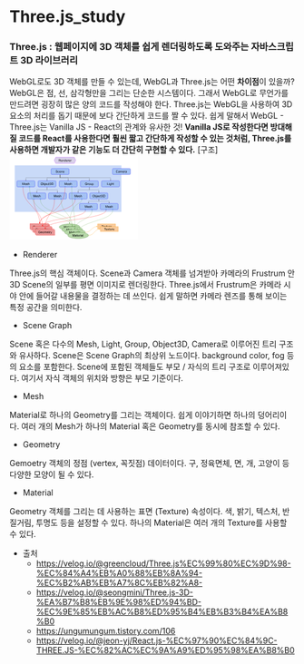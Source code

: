 # Three.js_study
### Three.js : 웹페이지에 3D 객체를 쉽게 렌더링하도록 도와주는 자바스크립트 3D 라이브러리

WebGL로도 3D 객체를 만들 수 있는데, WebGL과 Three.js는 어떤 **차이점**이 있을까?
WebGL은 점, 선, 삼각형만을 그리는 단순한 시스템이다.
그래서 WebGL로 무언가를 만드려면 굉장히 많은 양의 코드를 작성해야 한다.
Three.js는 WebGL을 사용하여 3D 요소의 처리를 돕기 때문에 보다 간단하게 코드를 짤 수 있다.
쉽게 말해서 WebGL - Three.js는 Vanilla JS - React의 관계와 유사한 것!
**Vanilla JS로 작성한다면 방대해질 코드를 React를 사용한다면 훨씬 짧고 간단하게 작성할 수 있는 것처럼, Three.js를 사용하면 개발자가 같은 기능도 더 간단히 구현할 수 있다.**
[구조]
![img.png](img.png)

- Renderer

Three.js의 핵심 객체이다.
Scene과 Camera 객체를 넘겨받아 카메라의 Frustrum 안 3D Scene의 일부를 평면 이미지로 렌더링한다.
Three.js에서 Frustrum은 카메라 시야 안에 들어갈 내용물을 결정하는 데 쓰인다. 쉽게 말하면 카메라 렌즈를 통해 보이는 특정 공간을 의미한다.

- Scene Graph

Scene 혹은 다수의 Mesh, Light, Group, Object3D, Camera로 이루어진 트리 구조와 유사하다.
Scene은 Scene Graph의 최상위 노드이다. background color, fog 등의 요소를 포함한다.
Scene에 포함된 객체들도 부모 / 자식의 트리 구조로 이루어져있다.
여기서 자식 객체의 위치와 방향은 부모 기준이다.

- Mesh

Material로 하나의 Geometry를 그리는 객체이다.
쉽게 이야기하면 하나의 덩어리이다.
여러 개의 Mesh가 하나의 Material 혹은 Geometry를 동시에 참조할 수 있다.

- Geometry

Gemoetry 객체의 정점 (vertex, 꼭짓점) 데이터이다.
구, 정육면체, 면, 개, 고양이 등 다양한 모양이 될 수 있다.

- Material

Geometry 객체를 그리는 데 사용하는 표면 (Texture) 속성이다.
색, 밝기, 텍스처, 반질거림, 투명도 등을 설정할 수 있다.
하나의 Material은 여러 개의 Texture를 사용할 수 있다.

- 출처
  - https://velog.io/@greencloud/Three.js%EC%99%80%EC%9D%98-%EC%84%A4%EB%A0%88%EB%8A%94-%EC%B2%AB%EB%A7%8C%EB%82%A8-
  - https://velog.io/@seongmini/Three.js-3D-%EA%B7%B8%EB%9E%98%ED%94%BD-%EC%9E%85%EB%AC%B8%ED%95%B4%EB%B3%B4%EA%B8%B0
  - https://ungumungum.tistory.com/106
  - https://velog.io/@jeon-yj/React.js-%EC%97%90%EC%84%9C-THREE.JS-%EC%82%AC%EC%9A%A9%ED%95%98%EA%B8%B0
